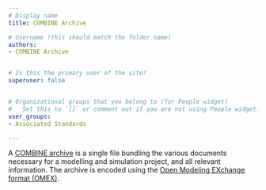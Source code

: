 ```yaml
---
# Display name
title: COMBINE Archive

# Username (this should match the folder name)
authors:
- COMBINE Archive


# Is this the primary user of the site?
superuser: false


# Organizational groups that you belong to (for People widget)
#   Set this to `[]` or comment out if you are not using People widget.
user_groups:
- Associated Standards

---
```


A <a rel="nofollow" class="external text" href="http://co.mbine.org/standards/omex">COMBINE archive</a> is a single file bundling the various documents necessary for a modelling and simulation project, and all relevant information. The archive is encoded using the <a rel="nofollow" class="external text" href="http://co.mbine.org/standards/omex">Open Modeling EXchange format (OMEX)</a>.
